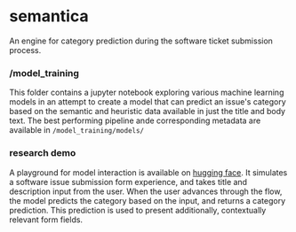 # semantica
An engine for category prediction during the software ticket submission process.

### /model_training
This folder contains a jupyter notebook exploring various machine learning models in an attempt to create a model that can predict an issue's category based on the semantic and heuristic data available in just the title and body text. The best performing pipeline ande corresponding metadata are available in `/model_training/models/`

### research demo
A playground for model interaction is available on [hugging face]( https://huggingface.co/spaces/bodhichristian/semantica). It simulates a software issue submission form experience, and takes title and description input from the user. When the user advances through the flow, the model predicts the category based on the input, and returns a category prediction. This prediction is used to present additionally, contextually relevant form fields.
